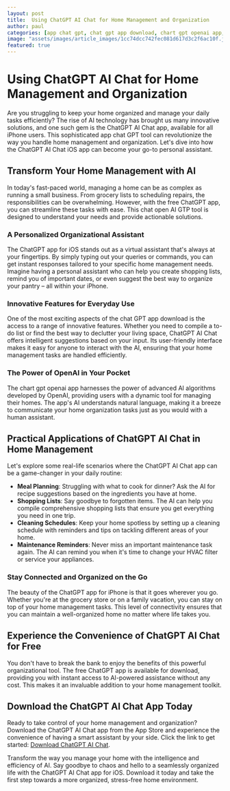 ```yaml
---
layout: post
title:  Using ChatGPT AI Chat for Home Management and Organization
author: paul
categories: [app chat gpt, chat gpt app download, chart gpt openai app, chat open ai gtp, chat gpt for iphone, chatgpt app for ios, free chatgpt app]
image: "assets/images/article_images/1cc74dcc742fec081d617d3c2f6ac10f.jpg"
featured: true
---
```


# Using ChatGPT AI Chat for Home Management and Organization

Are you struggling to keep your home organized and manage your daily tasks efficiently? The rise of AI technology has brought us many innovative solutions, and one such gem is the ChatGPT AI Chat app, available for all iPhone users. This sophisticated app chat GPT tool can revolutionize the way you handle home management and organization. Let's dive into how the ChatGPT AI Chat iOS app can become your go-to personal assistant.

## Transform Your Home Management with AI

In today's fast-paced world, managing a home can be as complex as running a small business. From grocery lists to scheduling repairs, the responsibilities can be overwhelming. However, with the free ChatGPT app, you can streamline these tasks with ease. This chat open AI GTP tool is designed to understand your needs and provide actionable solutions.

### A Personalized Organizational Assistant

The ChatGPT app for iOS stands out as a virtual assistant that's always at your fingertips. By simply typing out your queries or commands, you can get instant responses tailored to your specific home management needs. Imagine having a personal assistant who can help you create shopping lists, remind you of important dates, or even suggest the best way to organize your pantry – all within your iPhone.

### Innovative Features for Everyday Use

One of the most exciting aspects of the chat GPT app download is the access to a range of innovative features. Whether you need to compile a to-do list or find the best way to declutter your living space, ChatGPT AI Chat offers intelligent suggestions based on your input. Its user-friendly interface makes it easy for anyone to interact with the AI, ensuring that your home management tasks are handled efficiently.

### The Power of OpenAI in Your Pocket

The chart gpt openai app harnesses the power of advanced AI algorithms developed by OpenAI, providing users with a dynamic tool for managing their homes. The app's AI understands natural language, making it a breeze to communicate your home organization tasks just as you would with a human assistant.

## Practical Applications of ChatGPT AI Chat in Home Management

Let's explore some real-life scenarios where the ChatGPT AI Chat app can be a game-changer in your daily routine:

- **Meal Planning**: Struggling with what to cook for dinner? Ask the AI for recipe suggestions based on the ingredients you have at home.
- **Shopping Lists**: Say goodbye to forgotten items. The AI can help you compile comprehensive shopping lists that ensure you get everything you need in one trip.
- **Cleaning Schedules**: Keep your home spotless by setting up a cleaning schedule with reminders and tips on tackling different areas of your home.
- **Maintenance Reminders**: Never miss an important maintenance task again. The AI can remind you when it's time to change your HVAC filter or service your appliances.

### Stay Connected and Organized on the Go

The beauty of the ChatGPT app for iPhone is that it goes wherever you go. Whether you're at the grocery store or on a family vacation, you can stay on top of your home management tasks. This level of connectivity ensures that you can maintain a well-organized home no matter where life takes you.

## Experience the Convenience of ChatGPT AI Chat for Free

You don't have to break the bank to enjoy the benefits of this powerful organizational tool. The free ChatGPT app is available for download, providing you with instant access to AI-powered assistance without any cost. This makes it an invaluable addition to your home management toolkit.

## Download the ChatGPT AI Chat App Today

Ready to take control of your home management and organization? Download the ChatGPT AI Chat app from the App Store and experience the convenience of having a smart assistant by your side. Click the link to get started: [Download ChatGPT AI Chat](https://apps.apple.com/us/app/ai-ask-chat-with-ai-bots/id6472484891).

Transform the way you manage your home with the intelligence and efficiency of AI. Say goodbye to chaos and hello to a seamlessly organized life with the ChatGPT AI Chat app for iOS. Download it today and take the first step towards a more organized, stress-free home environment.